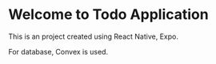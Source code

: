 # Welcome to Todo Application

This is an project created using React Native, Expo.

For database, Convex is used.
